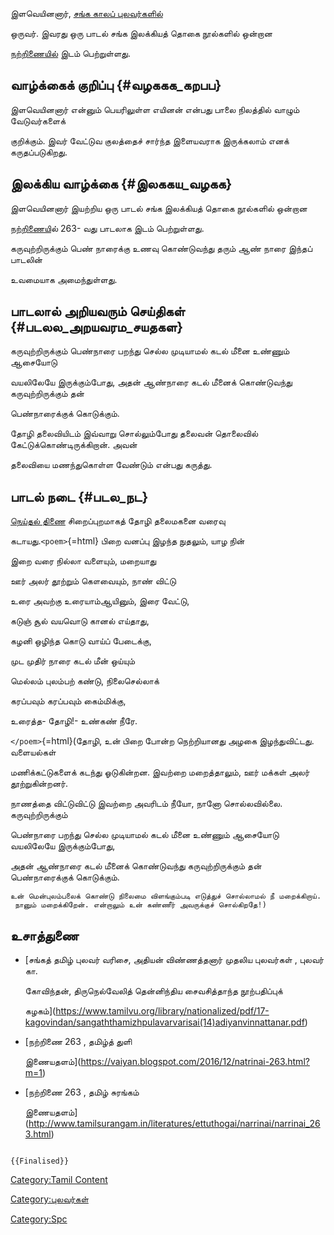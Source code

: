 இளவெயினனார், [சங்க காலப் புலவர்களில்](சங்க_காலப்_புலவர்கள்_பட்டியல் "wikilink")
ஒருவர். இவரது ஒரு பாடல் சங்க இலக்கியத் தொகை நூல்களில் ஒன்றான
[நற்றிணையில்](நற்றிணை "wikilink") இடம் பெற்றுள்ளது.

## வாழ்க்கைக் குறிப்பு {#வழககக_கறபப}

இளவெயினனார் என்னும் பெயரிலுள்ள எயினன் என்பது பாலை நிலத்தில் வாழும் வேடுவர்களைக்
குறிக்கும். இவர் வேட்டுவ குலத்தைச் சார்ந்த இளையவராக இருக்கலாம் எனக் கருதப்படுகிறது.

## இலக்கிய வாழ்க்கை {#இலககய_வழகக}

இளவெயினனார் இயற்றிய ஒரு பாடல் சங்க இலக்கியத் தொகை நூல்களில் ஒன்றான
[நற்றிணைய](நற்றிணை "wikilink")ில் 263- வது பாடலாக இடம் பெற்றுள்ளது.
கருவுற்றிருக்கும் பெண் நாரைக்கு உணவு கொண்டுவந்து தரும் ஆண் நாரை இந்தப் பாடலின்
உவமையாக அமைந்துள்ளது.

## பாடலால் அறியவரும் செய்திகள் {#படலல_அறயவரம_சயதகள}

கருவுற்றிருக்கும் பெண்நாரை பறந்து செல்ல முடியாமல் கடல் மீனை உண்ணும் ஆசையோடு
வயலிலேயே இருக்கும்போது, அதன் ஆண்நாரை கடல் மீனைக் கொண்டுவந்து கருவுற்றிருக்கும் தன்
பெண்நாரைக்குக் கொடுக்கும்.

தோழி தலைவியிடம் இவ்வாறு சொல்லும்போது தலைவன் தொலைவில் கேட்டுக்கொண்டிருக்கிறான். அவன்
தலைவியை மணந்துகொள்ள வேண்டும் என்பது கருத்து.

## பாடல் நடை {#படல_நட}

[நெய்தல் திணை](நெய்தல்_திணை "wikilink") சிறைப்புறமாகத் தோழி தலைமகனை வரைவு
கடாயது.`<poem>`{=html} பிறை வனப்பு இழந்த நுதலும், யாழ நின்

இறை வரை நில்லா வளையும், மறையாது

ஊர் அலர் தூற்றும் கௌவையும், நாண் விட்டு

உரை அவற்கு உரையாம்ஆயினும், இரை வேட்டு,

கடுஞ் சூல் வயவொடு கானல் எய்தாது,

கழனி ஒழிந்த கொடு வாய்ப் பேடைக்கு,

முட முதிர் நாரை கடல் மீன் ஒய்யும்

மெல்லம் புலம்பற் கண்டு, நிலைசெல்லாக்

கரப்பவும் கரப்பவும் கைம்மிக்கு,

உரைத்த- தோழி!- உண்கண் நீரே.

`</poem>`{=html}(தோழி, உன் பிறை போன்ற நெற்றியானது அழகை இழந்துவிட்டது. வளையல்கள்
மணிக்கட்டுகளைக் கடந்து ஓடுகின்றன. இவற்றை மறைத்தாலும், ஊர் மக்கள் அலர் தூற்றுகின்றனர்.
நாணத்தை விட்டுவிட்டு இவற்றை அவரிடம் நீயோ, நானோ சொல்லவில்லை. கருவுற்றிருக்கும்
பெண்நாரை பறந்து செல்ல முடியாமல் கடல் மீனை உண்ணும் ஆசையோடு வயலிலேயே இருக்கும்போது,
அதன் ஆண்நாரை கடல் மீனைக் கொண்டுவந்து கருவுற்றிருக்கும் தன் பெண்நாரைக்குக் கொடுக்கும்.

`உன் மென்புலம்பலைக் கொண்டு நிலைமை விளங்கும்படி எடுத்துச் சொல்லாமல் நீ மறைக்கிறாய். நானும் மறைக்கிறேன். என்றாலும் உன் கண்ணீர் அவருக்குச் சொல்கிறதே!)`

## உசாத்துணை

-   [சங்கத் தமிழ் புலவர் வரிசை, அதியன் விண்ணத்தனார் முதலிய புலவர்கள் , புலவர் கா.
    கோவிந்தன், திருநெல்வேலித் தென்னிந்திய சைவசித்தாந்த நூற்பதிப்புக்
    கழகம்](https://www.tamilvu.org/library/nationalized/pdf/17-kagovindan/sangaththamizhpulavarvarisai(14)adiyanvinnattanar.pdf)
-   [நற்றிணை 263 , தமிழ்த் துளி
    இணையதளம்](https://vaiyan.blogspot.com/2016/12/natrinai-263.html?m=1)
-   [நற்றிணை 263 , தமிழ் சுரங்கம்
    இணையதளம்](http://www.tamilsurangam.in/literatures/ettuthogai/narrinai/narrinai_263.html)

```{=mediawiki}
{{Finalised}}
```
[Category:Tamil Content](Category:Tamil_Content "wikilink")
[Category:புலவர்கள்](Category:புலவர்கள் "wikilink")
[Category:Spc](Category:Spc "wikilink")
